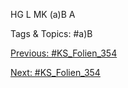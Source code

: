 HG
L
MK
(a)B
A

   Tags & Topics:
   #a)B

[Previous: #KS_Folien_354](KS_Folien_354.md)

[Next: #KS_Folien_354](KS_Folien_354.md)